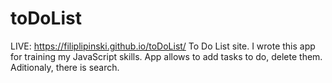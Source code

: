 # toDoList

LIVE: https://filiplipinski.github.io/toDoList/
To Do List site. 
I wrote this app for training my JavaScript skills. 
App allows to add tasks to do, delete them. Aditionaly, there is search.
